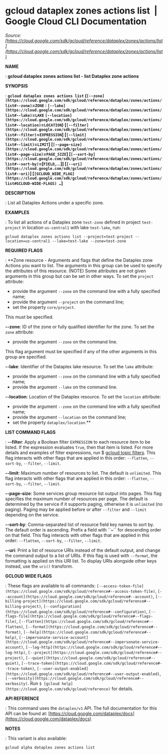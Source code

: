 # gcloud dataplex zones actions list  |  Google Cloud CLI Documentation

*Source: [https://cloud.google.com/sdk/gcloud/reference/dataplex/zones/actions/list](https://cloud.google.com/sdk/gcloud/reference/dataplex/zones/actions/list)*

**NAME**

: **gcloud dataplex zones actions list - list Dataplex zone actions**

**SYNOPSIS**

: **`gcloud dataplex zones actions list` (`[--zone](https://cloud.google.com/sdk/gcloud/reference/dataplex/zones/actions/list#--zone)`=`ZONE` : `[--lake](https://cloud.google.com/sdk/gcloud/reference/dataplex/zones/actions/list#--lake)`=`LAKE` `[--location](https://cloud.google.com/sdk/gcloud/reference/dataplex/zones/actions/list#--location)`=`LOCATION`) [`[--filter](https://cloud.google.com/sdk/gcloud/reference/dataplex/zones/actions/list#--filter)`=`EXPRESSION`] [`[--limit](https://cloud.google.com/sdk/gcloud/reference/dataplex/zones/actions/list#--limit)`=`LIMIT`] [`[--page-size](https://cloud.google.com/sdk/gcloud/reference/dataplex/zones/actions/list#--page-size)`=`PAGE_SIZE`] [`[--sort-by](https://cloud.google.com/sdk/gcloud/reference/dataplex/zones/actions/list#--sort-by)`=[`FIELD`,…]] [`[--uri](https://cloud.google.com/sdk/gcloud/reference/dataplex/zones/actions/list#--uri)`] [`[GCLOUD_WIDE_FLAG](https://cloud.google.com/sdk/gcloud/reference/dataplex/zones/actions/list#GCLOUD-WIDE-FLAGS) …`]**

**DESCRIPTION**

: List all Dataplex Actions under a specific zone.

**EXAMPLES**

: To list all actions of a Dataplex zone `test-zone` defined in project
`test-project` in location `us-central1` with lake
`test-lake`, run:

```
gcloud dataplex zones actions list --project=test-project --location=us-central1 --lake=test-lake --zone=test-zone
```

**REQUIRED FLAGS**

: **Zone resource - Arguments and flags that define the Dataplex zone Actions you
want to list. The arguments in this group can be used to specify the attributes
of this resource. (NOTE) Some attributes are not given arguments in this group
but can be set in other ways.
To set the `project` attribute:

- provide the argument `--zone` on the command line with a fully
specified name;
- provide the argument `--project` on the command line;
- set the property `core/project`.

This must be specified.

**--zone**:
ID of the zone or fully qualified identifier for the zone.
To set the `zone` attribute:

- provide the argument `--zone` on the command line.

This flag argument must be specified if any of the other arguments in this group
are specified.

**--lake**:
Identifier of the Dataplex lake resource.
To set the `lake` attribute:

- provide the argument `--zone` on the command line with a fully
specified name;
- provide the argument `--lake` on the command line.

**--location**:
Location of the Dataplex resource.
To set the `location` attribute:

- provide the argument `--zone` on the command line with a fully
specified name;
- provide the argument `--location` on the command line;
- set the property `dataplex/location`.**

**LIST COMMAND FLAGS**

: **--filter**:
Apply a Boolean filter `EXPRESSION` to each resource item
to be listed. If the expression evaluates `True`, then that item is
listed. For more details and examples of filter expressions, run $ [gcloud topic filters](https://cloud.google.com/sdk/gcloud/reference/topic/filters). This flag
interacts with other flags that are applied in this order:
`--flatten`, `--sort-by`, `--filter`,
`--limit`.

**--limit**:
Maximum number of resources to list. The default is `unlimited`. This
flag interacts with other flags that are applied in this order:
`--flatten`, `--sort-by`, `--filter`,
`--limit`.

**--page-size**:
Some services group resource list output into pages. This flag specifies the
maximum number of resources per page. The default is determined by the service
if it supports paging, otherwise it is `unlimited` (no paging).
Paging may be applied before or after `--filter` and
`--limit` depending on the service.

**--sort-by**:
Comma-separated list of resource field key names to sort by. The default order
is ascending. Prefix a field with ``~´´ for descending order on that
field. This flag interacts with other flags that are applied in this order:
`--flatten`, `--sort-by`, `--filter`,
`--limit`.

**--uri**:
Print a list of resource URIs instead of the default output, and change the
command output to a list of URIs. If this flag is used with
`--format`, the formatting is applied on this URI list. To display
URIs alongside other keys instead, use the `uri()` transform.

**GCLOUD WIDE FLAGS**

: These flags are available to all commands: `[--access-token-file](https://cloud.google.com/sdk/gcloud/reference#--access-token-file)`,
`[--account](https://cloud.google.com/sdk/gcloud/reference#--account)`, `[--billing-project](https://cloud.google.com/sdk/gcloud/reference#--billing-project)`,
`[--configuration](https://cloud.google.com/sdk/gcloud/reference#--configuration)`,
`[--flags-file](https://cloud.google.com/sdk/gcloud/reference#--flags-file)`,
`[--flatten](https://cloud.google.com/sdk/gcloud/reference#--flatten)`, `[--format](https://cloud.google.com/sdk/gcloud/reference#--format)`, `[--help](https://cloud.google.com/sdk/gcloud/reference#--help)`, `[--impersonate-service-account](https://cloud.google.com/sdk/gcloud/reference#--impersonate-service-account)`,
`[--log-http](https://cloud.google.com/sdk/gcloud/reference#--log-http)`,
`[--project](https://cloud.google.com/sdk/gcloud/reference#--project)`, `[--quiet](https://cloud.google.com/sdk/gcloud/reference#--quiet)`, `[--trace-token](https://cloud.google.com/sdk/gcloud/reference#--trace-token)`, `[--user-output-enabled](https://cloud.google.com/sdk/gcloud/reference#--user-output-enabled)`,
`[--verbosity](https://cloud.google.com/sdk/gcloud/reference#--verbosity)`.
Run `$ [gcloud help](https://cloud.google.com/sdk/gcloud/reference)` for details.

**API REFERENCE**

: This command uses the `dataplex/v1` API. The full documentation for
this API can be found at: [https://cloud.google.com/dataplex/docs](https://cloud.google.com/dataplex/docs)

**NOTES**

: This variant is also available:

```
gcloud alpha dataplex zones actions list
```